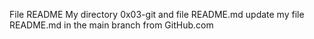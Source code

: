 File README
My directory 0x03-git and file README.md update my file README.md in the main branch from GitHub.com
